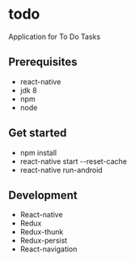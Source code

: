 # todo

Application for To Do Tasks

## Prerequisites

- react-native
- jdk 8
- npm
- node

## Get started

- npm install
- react-native start --reset-cache
- react-native run-android

## Development

- React-native
- Redux
- Redux-thunk
- Redux-persist
- React-navigation

